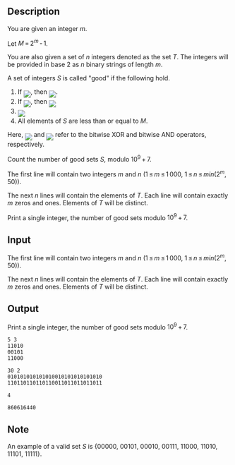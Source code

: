 ## Description

<div><p>You are given an integer <span class="tex-span"><i>m</i></span>.</p><p>Let <span class="tex-span"><i>M</i> = 2<sup class="upper-index"><i>m</i></sup> - 1</span>.</p><p>You are also given a set of <span class="tex-span"><i>n</i></span> integers denoted as the set <span class="tex-span"><i>T</i></span>. The integers will be provided in base 2 as <span class="tex-span"><i>n</i></span> binary strings of length <span class="tex-span"><i>m</i></span>.</p><p>A set of integers <span class="tex-span"><i>S</i></span> is called "good" if the following hold. </p><ol> <li> If <img align="middle" class="tex-formula" src="file://sFurnrsS.png" style="max-width: 100.0%;max-height: 100.0%;">, then <img align="middle" class="tex-formula" src="file://BpHFzpof.png" style="max-width: 100.0%;max-height: 100.0%;">. </li><li> If <img align="middle" class="tex-formula" src="file://3cO5zZrV.png" style="max-width: 100.0%;max-height: 100.0%;">, then <img align="middle" class="tex-formula" src="file://y78wgXCG.png" style="max-width: 100.0%;max-height: 100.0%;"> </li><li> <img align="middle" class="tex-formula" src="file://7eEIaXus.png" style="max-width: 100.0%;max-height: 100.0%;"> </li><li> All elements of <span class="tex-span"><i>S</i></span> are less than or equal to <span class="tex-span"><i>M</i></span>. </li></ol><p>Here, <img align="middle" class="tex-formula" src="file://rlCSDfna.png" style="max-width: 100.0%;max-height: 100.0%;"> and <img align="middle" class="tex-formula" src="file://ComCxszk.png" style="max-width: 100.0%;max-height: 100.0%;"> refer to the bitwise XOR and bitwise AND operators, respectively.</p><p>Count the number of good sets <span class="tex-span"><i>S</i></span>, modulo <span class="tex-span">10<sup class="upper-index">9</sup> + 7</span>.</p></div><div class="input-specification"><p>The first line will contain two integers <span class="tex-span"><i>m</i></span> and <span class="tex-span"><i>n</i></span> (<span class="tex-span">1 ≤ <i>m</i> ≤ 1 000</span>, <span class="tex-span">1 ≤ <i>n</i> ≤ <i>min</i>(2<sup class="upper-index"><i>m</i></sup>, 50)</span>).</p><p>The next <span class="tex-span"><i>n</i></span> lines will contain the elements of <span class="tex-span"><i>T</i></span>. Each line will contain exactly <span class="tex-span"><i>m</i></span> zeros and ones. Elements of <span class="tex-span"><i>T</i></span> will be distinct.</p></div><div class="output-specification"><p>Print a single integer, the number of good sets modulo <span class="tex-span">10<sup class="upper-index">9</sup> + 7</span>. </p></div>

## Input

<p>The first line will contain two integers <span class="tex-span"><i>m</i></span> and <span class="tex-span"><i>n</i></span> (<span class="tex-span">1 ≤ <i>m</i> ≤ 1 000</span>, <span class="tex-span">1 ≤ <i>n</i> ≤ <i>min</i>(2<sup class="upper-index"><i>m</i></sup>, 50)</span>).</p><p>The next <span class="tex-span"><i>n</i></span> lines will contain the elements of <span class="tex-span"><i>T</i></span>. Each line will contain exactly <span class="tex-span"><i>m</i></span> zeros and ones. Elements of <span class="tex-span"><i>T</i></span> will be distinct.</p>

## Output

<p>Print a single integer, the number of good sets modulo <span class="tex-span">10<sup class="upper-index">9</sup> + 7</span>. </p>





```input1
5 3
11010
00101
11000

```




```input2
30 2
010101010101010010101010101010
110110110110110011011011011011

```




```output1
4

```




```output2
860616440

```



## Note

<p>An example of a valid set <span class="tex-span"><i>S</i></span> is {00000, 00101, 00010, 00111, 11000, 11010, 11101, 11111}.</p>
